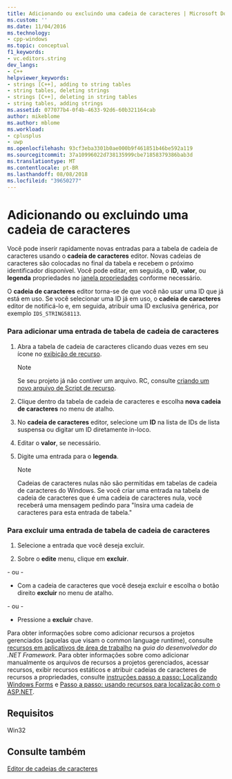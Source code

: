 ```yaml
---
title: Adicionando ou excluindo uma cadeia de caracteres | Microsoft Docs
ms.custom: ''
ms.date: 11/04/2016
ms.technology:
- cpp-windows
ms.topic: conceptual
f1_keywords:
- vc.editors.string
dev_langs:
- C++
helpviewer_keywords:
- strings [C++], adding to string tables
- string tables, deleting strings
- strings [C++], deleting in string tables
- string tables, adding strings
ms.assetid: 077077b4-0f4b-4633-92d6-60b321164cab
author: mikeblome
ms.author: mblome
ms.workload:
- cplusplus
- uwp
ms.openlocfilehash: 93cf3eba3301b0ae000b9f461851b46be592a119
ms.sourcegitcommit: 37a10996022d738135999cbe71858379386bab3d
ms.translationtype: MT
ms.contentlocale: pt-BR
ms.lasthandoff: 08/08/2018
ms.locfileid: "39650277"
---
```

# <a name="adding-or-deleting-a-string"></a>Adicionando ou excluindo uma cadeia de caracteres
Você pode inserir rapidamente novas entradas para a tabela de cadeia de caracteres usando o **cadeia de caracteres** editor. Novas cadeias de caracteres são colocadas no final da tabela e recebem o próximo identificador disponível. Você pode editar, em seguida, o **ID**, **valor**, ou **legenda** propriedades no [janela propriedades](/visualstudio/ide/reference/properties-window) conforme necessário.  
  
 O **cadeia de caracteres** editor torna-se de que você não usar uma ID que já está em uso. Se você selecionar uma ID já em uso, o **cadeia de caracteres** editor de notificá-lo e, em seguida, atribuir uma ID exclusiva genérica, por exemplo `IDS_STRING58113`.  
  
### <a name="to-add-a-string-table-entry"></a>Para adicionar uma entrada de tabela de cadeia de caracteres  
  
1.  Abra a tabela de cadeia de caracteres clicando duas vezes em seu ícone no [exibição de recurso](../windows/resource-view-window.md).  
  
    > [!NOTE]
    >  Se seu projeto já não contiver um arquivo. RC, consulte [criando um novo arquivo de Script de recurso](../windows/how-to-create-a-resource-script-file.md).  
  
2.  Clique dentro da tabela de cadeia de caracteres e escolha **nova cadeia de caracteres** no menu de atalho.  
  
3.  No **cadeia de caracteres** editor, selecione um **ID** na lista de IDs de lista suspensa ou digitar um ID diretamente in-loco.  
  
4.  Editar o **valor**, se necessário.  
  
5.  Digite uma entrada para o **legenda**.  
  
    > [!NOTE]
    >  Cadeias de caracteres nulas não são permitidas em tabelas de cadeia de caracteres do Windows. Se você criar uma entrada na tabela de cadeia de caracteres que é uma cadeia de caracteres nula, você receberá uma mensagem pedindo para "Insira uma cadeia de caracteres para esta entrada de tabela."  
  
### <a name="to-delete-a-string-table-entry"></a>Para excluir uma entrada de tabela de cadeia de caracteres  
  
1.  Selecione a entrada que você deseja excluir.  
  
2.  Sobre o **edite** menu, clique em **excluir**.  
  
 \- ou -  
  
-   Com a cadeia de caracteres que você deseja excluir e escolha o botão direito **excluir** no menu de atalho.  
  
 \- ou -  
  
-   Pressione a **excluir** chave.  
  
 Para obter informações sobre como adicionar recursos a projetos gerenciados (aquelas que visam o common language runtime), consulte [recursos em aplicativos de área de trabalho](/dotnet/framework/resources/index) na *guia do desenvolvedor do .NET Framework*. Para obter informações sobre como adicionar manualmente os arquivos de recursos a projetos gerenciados, acessar recursos, exibir recursos estáticos e atribuir cadeias de caracteres de recursos a propriedades, consulte [instruções passo a passo: Localizando Windows Forms](http://msdn.microsoft.com/9a96220d-a19b-4de0-9f48-01e5d82679e5) e [Passo a passo: usando recursos para localização com o ASP.NET](http://msdn.microsoft.com/Library/bb4e5b44-e2b0-48ab-bbe9-609fb33900b6).  
  
## <a name="requirements"></a>Requisitos  
 Win32  
  
## <a name="see-also"></a>Consulte também  
 [Editor de cadeias de caracteres](../windows/string-editor.md)   